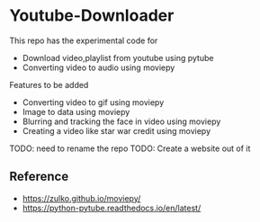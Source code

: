# Youtube-Downloader
This repo has the experimental code for
- Download video,playlist from youtube using pytube
- Converting video to audio using moviepy

Features to be added
- Converting video to gif using moviepy
- Image to data using moviepy
- Blurring and tracking the face in video using moviepy
- Creating a video like star war credit using moviepy 

TODO: need to rename the repo
TODO: Create a website out of it

## Reference

- https://zulko.github.io/moviepy/
- https://python-pytube.readthedocs.io/en/latest/